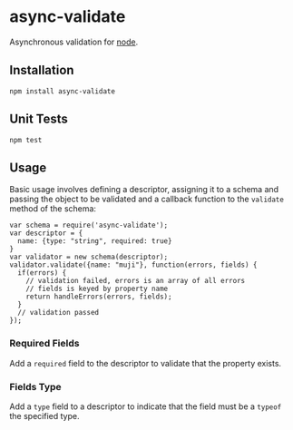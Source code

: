 # async-validate

Asynchronous validation for [node](http://nodejs.org).

## Installation

```
npm install async-validate
```

## Unit Tests

```
npm test
```

## Usage

Basic usage involves defining a descriptor, assigning it to a schema and passing the object to be validated and a callback function to the `validate` method of the schema:

```
var schema = require('async-validate');
var descriptor = {
  name: {type: "string", required: true}
}
var validator = new schema(descriptor);
validator.validate({name: "muji"}, function(errors, fields) {
  if(errors) {
    // validation failed, errors is an array of all errors
    // fields is keyed by property name
    return handleErrors(errors, fields);
  }
  // validation passed
});
```

### Required Fields

Add a `required` field to the descriptor to validate that the property exists.

### Fields Type

Add a `type` field to a descriptor to indicate that the field must be a `typeof` the specified type. 
